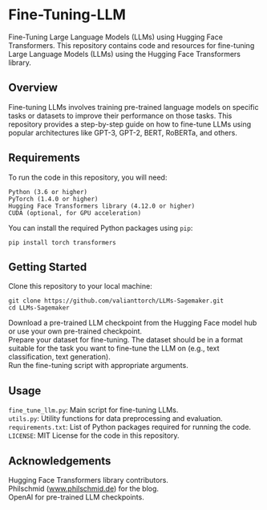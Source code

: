 # **Fine-Tuning-LLM**
Fine-Tuning Large Language Models (LLMs) using Hugging Face Transformers. This repository contains code and resources for fine-tuning Large Language Models (LLMs) using the Hugging Face Transformers library.

## **Overview**
Fine-tuning LLMs involves training pre-trained language models on specific tasks or datasets to improve their performance on those tasks. This repository provides a step-by-step guide on how to fine-tune LLMs using popular architectures like GPT-3, GPT-2, BERT, RoBERTa, and others.

## **Requirements**
To run the code in this repository, you will need:

    Python (3.6 or higher)
    PyTorch (1.4.0 or higher)
    Hugging Face Transformers library (4.12.0 or higher)
    CUDA (optional, for GPU acceleration)

  You can install the required Python packages using `pip`:
  
    pip install torch transformers

## **Getting Started**
  Clone this repository to your local machine:
  
    git clone https://github.com/valianttorch/LLMs-Sagemaker.git
    cd LLMs-Sagemaker

  Download a pre-trained LLM checkpoint from the Hugging Face model hub or use your own pre-trained checkpoint. <br>
  Prepare your dataset for fine-tuning. The dataset should be in a format suitable for the task you want to fine-tune the LLM on (e.g., text classification, text generation). <br>
  Run the fine-tuning script with appropriate arguments.

## **Usage**
  `fine_tune_llm.py`: Main script for fine-tuning LLMs. <br>
  `utils.py`: Utility functions for data preprocessing and evaluation. <br>
  `requirements.txt`: List of Python packages required for running the code. <br>
  `LICENSE`: MIT License for the code in this repository.

## **Acknowledgements**
  Hugging Face Transformers library contributors. <br>
  Philschmid (www.philschmid.de) for the blog. <br>
  OpenAI for pre-trained LLM checkpoints.
